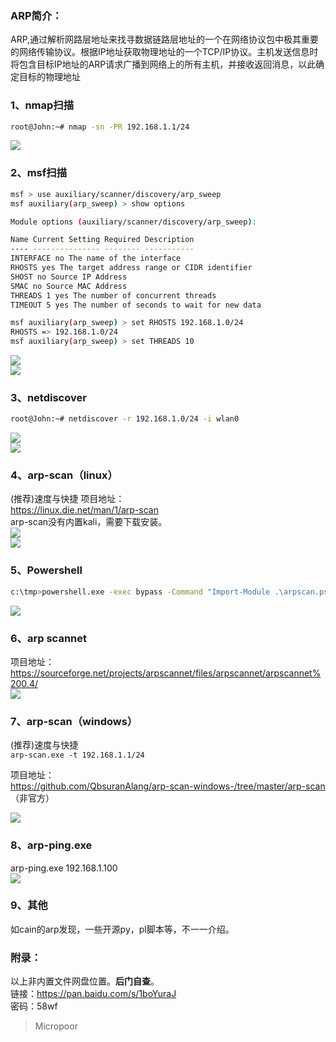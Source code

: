 ### ARP简介：
ARP,通过解析网路层地址来找寻数据链路层地址的一个在网络协议包中极其重要的网络传输协议。根据IP地址获取物理地址的一个TCP/IP协议。主机发送信息时将包含目标IP地址的ARP请求广播到网络上的所有主机，并接收返回消息，以此确定目标的物理地址

### 1、nmap扫描

```bash
root@John:~# nmap -sn -PR 192.168.1.1/24
```  
![](media/5dfd9a546cd24575a6f3dcc700e27fdb.jpg)

### 2、msf扫描

```bash
msf > use auxiliary/scanner/discovery/arp_sweep 
msf auxiliary(arp_sweep) > show options

Module options (auxiliary/scanner/discovery/arp_sweep):

Name Current Setting Required Description
---- --------------- -------- -----------
INTERFACE no The name of the interface
RHOSTS yes The target address range or CIDR identifier
SHOST no Source IP Address
SMAC no Source MAC Address
THREADS 1 yes The number of concurrent threads
TIMEOUT 5 yes The number of seconds to wait for new data

msf auxiliary(arp_sweep) > set RHOSTS 192.168.1.0/24 
RHOSTS => 192.168.1.0/24
msf auxiliary(arp_sweep) > set THREADS 10
```  
![](media/185d0b136875716cb9602245c9c83dc1.jpg)  
![](media/61293e9ad861848052a95221f7da4b21.jpg)  


### 3、netdiscover

```bash
root@John:~# netdiscover -r 192.168.1.0/24 -i wlan0
```  
![](media/d521395b5907857c22c4e677dcfc0181.jpg)  
![](media/e014ab5145b99e17c902cec765d171ce.jpg)  

### 4、arp-scan（linux）  
(推荐)速度与快捷
项目地址：  
https://linux.die.net/man/1/arp-scan  
arp-scan没有内置kali，需要下载安装。  
![](media/1f572b4553deb15c1d8c84a16ba53142.jpg)  
![](media/c3c2dffb726780a766b4ef3cd573ced0.jpg)

### 5、Powershell

```bash
c:\tmp>powershell.exe -exec bypass -Command "Import-Module .\arpscan.ps1;Invoke-ARPScan -CIDR 192.168.1.0/24"
```  
![](media/97ef86dfca58678be449d5b8e5ed6aaf.jpg)  

### 6、arp scannet  
项目地址：  
https://sourceforge.net/projects/arpscannet/files/arpscannet/arpscannet%200.4/  
![](media/727cc7e2717a361bf93d66bdb922b5d6.jpg)  

### 7、arp-scan（windows）

(推荐)速度与快捷  
`arp-scan.exe -t 192.168.1.1/24`  

项目地址：  
https://github.com/QbsuranAlang/arp-scan-windows-/tree/master/arp-scan
（非官方）

![](media/92ce763215c297168c4514992758d91b.jpg)

### 8、arp-ping.exe  
arp-ping.exe 192.168.1.100  
![](media/302ee6c2b41a771ab5df7c337de15d8e.jpg)

### 9、其他  
如cain的arp发现，一些开源py，pl脚本等，不一一介绍。

### 附录：
以上非内置文件网盘位置。**后门自查**。  
链接：https://pan.baidu.com/s/1boYuraJ  
密码：58wf

>   Micropoor
